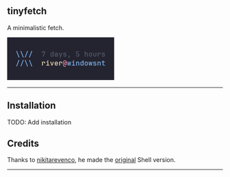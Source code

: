 ## tinyfetch
A minimalistic fetch.

![image](https://raw.githubusercontent.com/RiverCodesIG/tinyfetch/main/assets/image.png)

---

## Installation
TODO: Add installation

## Credits
Thanks to [nikitarevenco](https://github.com/nikitarevenco), he made the [original](https://github.com/nikitarevenco/tinyfetch) Shell version.

---